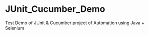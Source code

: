 # JUnit_Cucumber_Demo
Test Demo of JUnit &amp; Cucumber project of Automation using Java + Selenium
